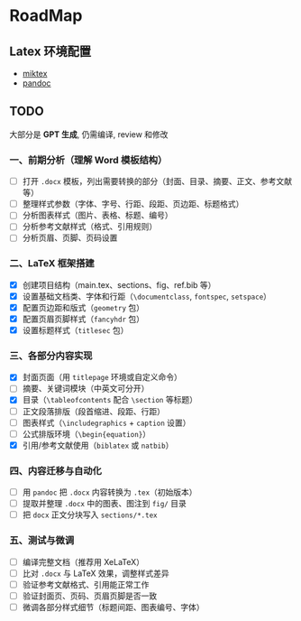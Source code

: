 # RoadMap

## Latex 环境配置

- [miktex](https://miktex.org/)
- [pandoc](https://github.com/jgm/pandoc)

## TODO

大部分是 **GPT 生成**, 仍需编译, review 和修改

### 一、前期分析（理解 Word 模板结构）

- [ ] 打开 `.docx` 模板，列出需要转换的部分（封面、目录、摘要、正文、参考文献等）
- [ ] 整理样式参数（字体、字号、行距、段距、页边距、标题格式）
- [ ] 分析图表样式（图片、表格、标题、编号）
- [ ] 分析参考文献样式（格式、引用规则）
- [ ] 分析页眉、页脚、页码设置

### 二、LaTeX 框架搭建

- [x] 创建项目结构（main.tex、sections、fig、ref.bib 等）
- [x] 设置基础文档类、字体和行距（`\documentclass`, `fontspec`, `setspace`）
- [x] 配置页边距和版式（`geometry` 包）
- [x] 配置页眉页脚样式（`fancyhdr` 包）
- [x] 设置标题样式（`titlesec` 包）

### 三、各部分内容实现

- [x] 封面页面（用 `titlepage` 环境或自定义命令）
- [ ] 摘要、关键词模块（中英文可分开）
- [x] 目录（`\tableofcontents` 配合 `\section` 等标题）
- [ ] 正文段落排版（段首缩进、段距、行距）
- [ ] 图表样式（`\includegraphics` + `caption` 设置）
- [ ] 公式排版环境（`\begin{equation}`）
- [x] 引用/参考文献使用（`biblatex` 或 `natbib`）

### 四、内容迁移与自动化

- [ ] 用 `pandoc` 把 `.docx` 内容转换为 `.tex`（初始版本）
- [ ] 提取并整理 `.docx` 中的图表、图注到 `fig/` 目录
- [ ] 把 `docx` 正文分块写入 `sections/*.tex`

### 五、测试与微调

- [ ] 编译完整文档（推荐用 XeLaTeX）
- [ ] 比对 `.docx` 与 LaTeX 效果，调整样式差异
- [ ] 验证参考文献格式、引用能正常工作
- [ ] 验证封面页、页码、页眉页脚是否一致
- [ ] 微调各部分样式细节（标题间距、图表编号、字体）
